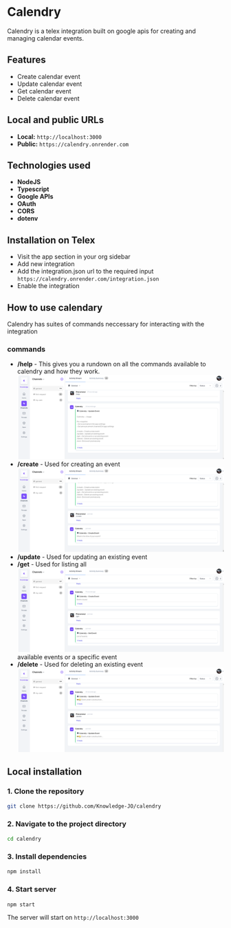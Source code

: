 # Calendry

Calendry is a telex integration built on google apis for creating and managing calendar events.

## Features

- Create calendar event
- Update calendar event
- Get calendar event
- Delete calendar event

## Local and public URLs

- **Local:** `http://localhost:3000`
- **Public:** `https://calendry.onrender.com`

## Technologies used

- **NodeJS**
- **Typescript**
- **Google APIs**
- **OAuth**
- **CORS**
- **dotenv**

## Installation on Telex

- Visit the app section in your org sidebar
- Add new integration
- Add the integration.json url to the required input
  `https://calendry.onrender.com/integration.json`
- Enable the integration

## How to use calendary

Calendry has suites of commands neccessary for interacting with the integration

### commands

- **/help** - This gives you a rundown on all the commands available to calendry and how they work.
  ![Create event](help-event.png)
- **/create** - Used for creating an event
  ![Create event](create-event.png)
- **/update** - Used for updating an existing event
- **/get** - Used for listing all
  ![Create event](get-event.png)available events or a specific event
- **/delete** - Used for deleting an existing event
  ![Create event](delete-event.png)

## Local installation

### 1. Clone the repository

```sh
git clone https://github.com/Knowledge-JO/calendry
```

### 2. Navigate to the project directory

```sh
cd calendry
```

### 3. Install dependencies

```sh
npm install
```

### 4. Start server

```sh
npm start
```

The server will start on `http://localhost:3000`
